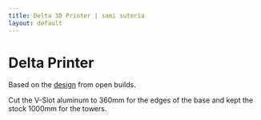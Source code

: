 ```yaml
---
title: Delta 3D Printer | sami suteria 
layout: default
---
```


# Delta Printer

Based on the [design](http://www.openbuilds.com/builds/delta-six.476/) from open builds. 

Cut the V-Slot aluminum to 360mm for the edges of the base and kept the stock 1000mm for the towers. 

